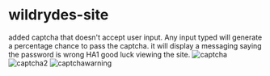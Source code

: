# wildrydes-site
added captcha that doesn't accept user input. Any input typed will generate a percentage chance to pass the captcha. it will display a messaging saying the password is wrong HA1 good luck viewing the site.
![captcha](https://github.com/SinisterNight/wildrydes-site/assets/114369787/798f8fe9-3bb7-47b5-a758-abc90a9de7d7)
![captcha2](https://github.com/SinisterNight/wildrydes-site/assets/114369787/882f7d89-f0fa-4b07-8473-2aaa643cfa27)
![captchawarning](https://github.com/SinisterNight/wildrydes-site/assets/114369787/35c7812d-3515-45a5-8e70-5bd0ff2d5f79)
